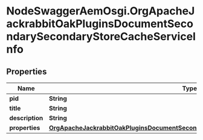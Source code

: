 # NodeSwaggerAemOsgi.OrgApacheJackrabbitOakPluginsDocumentSecondarySecondaryStoreCacheServiceInfo

## Properties

Name | Type | Description | Notes
------------ | ------------- | ------------- | -------------
**pid** | **String** |  | [optional] 
**title** | **String** |  | [optional] 
**description** | **String** |  | [optional] 
**properties** | [**OrgApacheJackrabbitOakPluginsDocumentSecondarySecondaryStoreCacheServiceProperties**](OrgApacheJackrabbitOakPluginsDocumentSecondarySecondaryStoreCacheServiceProperties.md) |  | [optional] 


